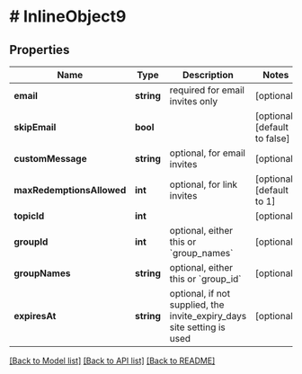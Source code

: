 # # InlineObject9

## Properties

Name | Type | Description | Notes
------------ | ------------- | ------------- | -------------
**email** | **string** | required for email invites only | [optional]
**skipEmail** | **bool** |  | [optional] [default to false]
**customMessage** | **string** | optional, for email invites | [optional]
**maxRedemptionsAllowed** | **int** | optional, for link invites | [optional] [default to 1]
**topicId** | **int** |  | [optional]
**groupId** | **int** | optional, either this or &#x60;group_names&#x60; | [optional]
**groupNames** | **string** | optional, either this or &#x60;group_id&#x60; | [optional]
**expiresAt** | **string** | optional, if not supplied, the invite_expiry_days site setting is used | [optional]

[[Back to Model list]](../../README.md#models) [[Back to API list]](../../README.md#endpoints) [[Back to README]](../../README.md)
